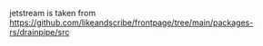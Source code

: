 jetstream is taken from https://github.com/likeandscribe/frontpage/tree/main/packages-rs/drainpipe/src
